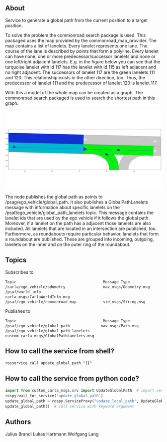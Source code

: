 ## About
Service to generate a global path from the current position to a target position. 

To solve the problem the commonroad search package is used. This packaged uses the map provided by the commonroad_map_provider.
The map contains a list of lanelets. Every lanelet represents one lane. The course of the lane is described by points
that form a polyline.
Every lanelet can have none, one or more predecessor/successor lanelets and none or one left/right adjacent lanelets.
E.g. in the figure below you can see that the turquoise lanelet with id 117 has the lanelet with id 115 as left adjacent 
and no right adjacent. The successors of lanelet 117 are the green lanelets 111 and 120. This relationship exists in 
the other direction, too. Thus, the predecessor of lanelet 111 and the predecessor of lanelet 120 is lanelet 117. 

With this a model of the whole map can be created as a graph. The commonroad search packaged is used to search the shortest
path in this graph.

![Overview over lanelets](../../documentation/global_planner/Lanelets.png)


The node publishes the global path as points to /psag/ego_vehicle/global_path. It also publishes a GlobalPathLanelets message with
information about specific lanelets on the /psaf/ego_vehicle/global_path_lanelets topic. This message contains the lanelet ids
that are used by the ego vehicle if it follows the global path. Moreover, if a lanelet on the path has a adjacent those
lanelets are also included. All lanelets that are located in an intersection are published, too. Furthermore, as roundabouts require 
particular behavior, lanelets that form a roundabout are published. These are grouped into incoming, outgoing, 
lanelets on the inner and on the outer ring of the roundabout.

## Topics
Subscribes to
```
Topic                                       Message Type
/carla/ego_vehicle/odometry                 nav_msgs/Odometry.msg
/psaf/world_info                            carla_msgs/CarlaWorldInfo.msg
/psaf/ego_vehicle/commonroad_map            std_msgs/String.msg
```

Publishes to
```
Topic                                       Message Type
/psaf/ego_vehicle/global_path              nav_msgs/Path.msg
/psaf/ego_vehicle/global_path_lanelets     custom_carla_msgs/GlobalPathLanelets.msg
```

## How to call the service from shell?
````shell
rosservice call update_global_path "{}"
````

## How to call the service from python code?
```python
import from custom_carla_msgs.srv import UpdateGlobalPath  # import service message type
rospy.wait_for_service('update_global_path')
update_global_path = rospy.ServiceProxy("update_local_path", UpdateGlobalPath)  # add service
update_global_path()  # call service with keyword argument
```

## Authors 
Julius Brandl
Lukas Hartmann
Wolfgang Lang
